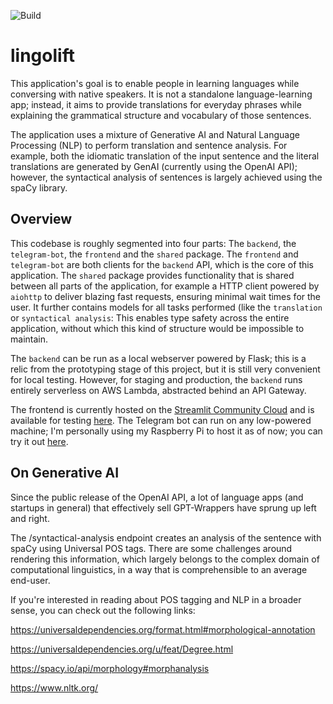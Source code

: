 ![Build](https://github.com/TobiasWaslowski/lingolift/actions/workflows/build.yml/badge.svg)

# lingolift

This application's goal is to enable people in learning languages while conversing with native speakers.
It is not a standalone language-learning app; instead, it aims to provide translations for everyday phrases
while explaining the grammatical structure and vocabulary of those sentences.

The application uses a mixture of Generative AI and Natural Language Processing (NLP) to perform translation
and sentence analysis. For example, both the idiomatic translation of the input sentence and the literal
translations are generated by GenAI (currently using the OpenAI API); however, the syntactical analysis of sentences
is largely achieved using the spaCy library.

## Overview

This codebase is roughly segmented into four parts:
The `backend`, the `telegram-bot`, the `frontend` and the `shared` package.
The `frontend` and `telegram-bot` are both clients for the `backend` API, which is the core of this application.
The `shared` package provides functionality that is shared between all parts of the application, for example a
HTTP client powered by `aiohttp` to deliver blazing fast requests, ensuring minimal wait times for the user.
It further contains models for all tasks performed (like the `translation` or `syntactical analysis`: This enables
type safety across the entire application, without which this kind of structure would be impossible to maintain.

The `backend` can be run as a local webserver powered by Flask; this is a relic from the prototyping stage of this
project, but it is still very convenient for local testing. However, for staging and production, the `backend` runs
entirely serverless on AWS Lambda, abstracted behind an API Gateway.

The frontend is currently hosted on the [Streamlit Community Cloud](https://streamlit.io/cloud) and is available for
testing [here](https://grammr.streamlit.app).
The Telegram bot can run on any low-powered machine; I'm personally using my Raspberry Pi to host it as of now;
you can try it out [here](https://t.me/lingolift_bot).

## On Generative AI

Since the public release of the OpenAI API, a lot of language apps (and startups in general) that effectively sell
GPT-Wrappers have sprung up left and right. 

The /syntactical-analysis endpoint creates an analysis of the sentence with spaCy using Universal POS tags.
There are some challenges around rendering this information, which largely belongs to the complex domain of
computational linguistics, in a way that is comprehensible to an average end-user.

If you're interested in reading about POS tagging and NLP in a broader sense, you can check out the following links:

https://universaldependencies.org/format.html#morphological-annotation

https://universaldependencies.org/u/feat/Degree.html

https://spacy.io/api/morphology#morphanalysis

https://www.nltk.org/

